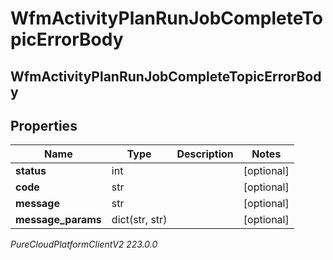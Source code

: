 # WfmActivityPlanRunJobCompleteTopicErrorBody

## WfmActivityPlanRunJobCompleteTopicErrorBody

## Properties

|Name | Type | Description | Notes|
|------------ | ------------- | ------------- | -------------|
| **status** | int |  | [optional] |
| **code** | str |  | [optional] |
| **message** | str |  | [optional] |
| **message_params** | dict(str, str) |  | [optional] |



_PureCloudPlatformClientV2 223.0.0_
